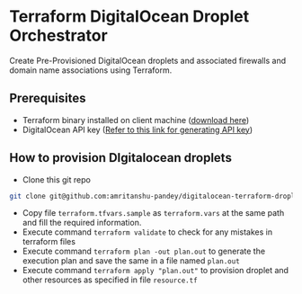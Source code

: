 # Terraform DigitalOcean Droplet Orchestrator

Create Pre-Provisioned DigitalOcean droplets and associated firewalls and
domain name associations using Terraform.

## Prerequisites 
- Terraform binary installed on client machine ([download here]([https://www.terraform.io/downloads.html))
- DigitalOcean API key ([Refer to this link for generating API key](https://www.digitalocean.com/community/tutorials/how-to-use-the-digitalocean-api-v2))

## How to provision DIgitalocean droplets
- Clone this git repo
```bash
git clone git@github.com:amritanshu-pandey/digitalocean-terraform-droplet-orchestrator.git
```
- Copy file `terraform.tfvars.sample` as `terraform.vars` at the same path
and fill the required information.
- Execute command `terraform validate` to check for any mistakes in terraform files
- Execute command `terraform plan -out plan.out` to generate the execution plan and
save the same in a file named `plan.out`
- Execute command `terraform apply "plan.out"` to provision droplet and other
resources as specified in file `resource.tf`